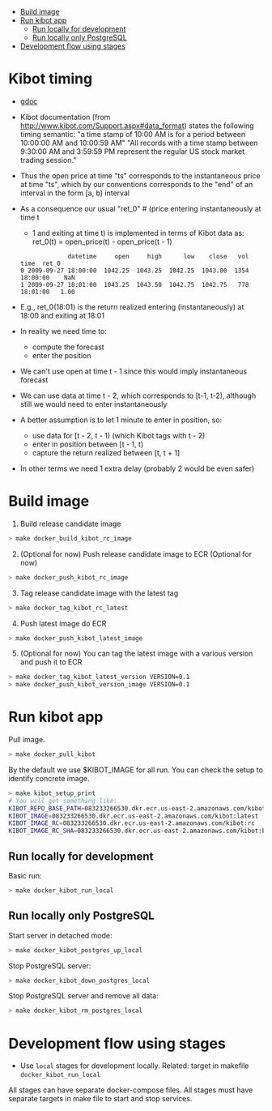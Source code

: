 <!--ts-->
   * [Build image](#build-image)
   * [Run kibot app](#run-kibot-app)
      * [Run locally for development](#run-locally-for-development)
      * [Run locally only PostgreSQL](#run-locally-only-postgresql)
   * [Development flow using stages](#development-flow-using-stages)



<!--te-->

# Kibot timing

- [gdoc](https://docs.google.com/document/d/1BdOj3DGpFzHQZ6dpYCMMAeyjTtqYgltyqDbQ7n8Vde8/edit#)

- Kibot documentation (from http://www.kibot.com/Support.aspx#data_format) states
  the following timing semantic:
   "a time stamp of 10:00 AM is for a period between 10:00:00 AM and 10:00:59 AM"
   "All records with a time stamp between 9:30:00 AM and 3:59:59 PM represent
   the regular US stock market trading session."

- Thus the open price at time "ts" corresponds to the instantaneous price at time
  "ts", which by our conventions corresponds to the "end" of an interval in the
  form [a, b) interval

- As a consequence our usual "ret_0" # (price entering instantaneously at time t
  - 1 and exiting at time t) is implemented in terms of Kibot data as:
  ret_0(t) = open_price(t) - open_price(t - 1)

  ```
               datetime     open     high      low    close   vol      time  ret_0
  0 2009-09-27 18:00:00  1042.25  1043.25  1042.25  1043.00  1354  18:00:00    NaN
  1 2009-09-27 18:01:00  1043.25  1043.50  1042.75  1042.75   778  18:01:00   1.00
  ```

- E.g., ret_0(18:01) is the return realized entering (instantaneously) at 18:00
  and exiting at 18:01

- In reality we need time to:
  - compute the forecast
  - enter the position
- We can't use open at time t - 1 since this would imply instantaneous forecast
- We can use data at time t - 2, which corresponds to [t-1, t-2), although
  still we would need to enter instantaneously
- A better assumption is to let 1 minute to enter in position, so:
  - use data for [t - 2, t - 1) (which Kibot tags with t - 2)
  - enter in position between [t - 1, t)
  - capture the return realized between [t, t + 1]
- In other terms we need 1 extra delay (probably 2 would be even safer)

# Build image

1. Build release candidate image

```bash
> make docker_build_kibot_rc_image
```

2. (Optional for now) Push release candidate image to ECR (Optional for now)

```bash
> make docker_push_kibot_rc_image
```

3. Tag release candidate image with the latest tag

```bash
> make docker_tag_kibot_rc_latest
```

4. Push latest image do ECR

```bash
> make docker_push_kibot_latest_image
```

5. (Optional for now) You can tag the latest image with a various version and
   push it to ECR

```bash
> make docker_tag_kibot_latest_version VERSION=0.1
> make docker_push_kibot_version_image VERSION=0.1
```

# Run kibot app

Pull image.

```bash
> make docker_pull_kibot
```

By the default we use $KIBOT_IMAGE for all run. You can check the setup to
identify concrete image.

```bash
> make kibot_setup_print
# You will get something like:
KIBOT_REPO_BASE_PATH=083233266530.dkr.ecr.us-east-2.amazonaws.com/kibot
KIBOT_IMAGE=083233266530.dkr.ecr.us-east-2.amazonaws.com/kibot:latest
KIBOT_IMAGE_RC=083233266530.dkr.ecr.us-east-2.amazonaws.com/kibot:rc
KIBOT_IMAGE_RC_SHA=083233266530.dkr.ecr.us-east-2.amazonaws.com/kibot:bab347bceedb8cb6b013acecd0439e9cf87ba9f4
```

## Run locally for development

Basic run:

```bash
> make docker_kibot_run_local
```

## Run locally only PostgreSQL

Start server in detached mode:

```bash
> make docker_kibot_postgres_up_local
```

Stop PostgreSQL server:

```bash
> make docker_kibot_down_postgres_local
```

Stop PostgreSQL server and remove all data:

```bash
> make docker_kibot_rm_postgres_local
```

# Development flow using stages

- Use `local` stages for development locally. Related: target in makefile
  `docker_kibot_run_local`

All stages can have separate docker-compose files. All stages must have separate
targets in make file to start and stop services.
